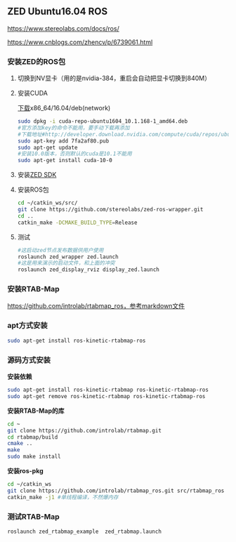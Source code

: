## ZED Ubuntu16.04 ROS

<https://www.stereolabs.com/docs/ros/>

<https://www.cnblogs.com/zhencv/p/6739061.html>

### 安装ZED的ROS包

1. 切换到NV显卡（用的是nvidia-384，重启会自动把显卡切换到840M）

2. 安装CUDA

   [下载](http://developer.nvidia.com/cuda-downloads)x86_64/16.04/deb(network)

   ```sh
   sudo dpkg -i cuda-repo-ubuntu1604_10.1.168-1_amd64.deb
   #官方添加key的命令不能用，要手动下载再添加
   #下载地址#http://developer.download.nvidia.com/compute/cuda/repos/ubuntu1604/x86_64/7fa2af80.pub
   sudo apt-key add 7fa2af80.pub
   sudo apt-get update
   #安装10.0版本，否则默认的cuda是10.1不能用
   sudo apt-get install cuda-10-0
   ```

3. 安装[ZED SDK](https://www.stereolabs.com/developers/release/)

4. 安装ROS包

   ```sh
   cd ~/catkin_ws/src/
   git clone https://github.com/stereolabs/zed-ros-wrapper.git
   cd ..
   catkin_make -DCMAKE_BUILD_TYPE=Release
   ```

5. 测试

   ```sh
   #这启动zed节点发布数据供用户使用
   roslaunch zed_wrapper zed.launch
   #这是用来演示的启动文件，和上面的冲突
   roslaunch zed_display_rviz display_zed.launch
   ```

### 安装RTAB-Map

https://github.com/introlab/rtabmap_ros，参考markdown文件


### apt方式安装

```sh
sudo apt-get install ros-kinetic-rtabmap-ros
```

### 源码方式安装

**安装依赖**

```sh
sudo apt-get install ros-kinetic-rtabmap ros-kinetic-rtabmap-ros
sudo apt-get remove ros-kinetic-rtabmap ros-kinetic-rtabmap-ros
```

**安装RTAB-Map的库**

```sh
cd ~
git clone https://github.com/introlab/rtabmap.git
cd rtabmap/build
cmake ..
make
sudo make install
```

**安装ros-pkg**

```sh
cd ~/catkin_ws
git clone https://github.com/introlab/rtabmap_ros.git src/rtabmap_ros
catkin_make -j1 #单线程编译，不然爆内存
```

### 测试RTAB-Map

```sh
roslaunch zed_rtabmap_example  zed_rtabmap.launch
```

